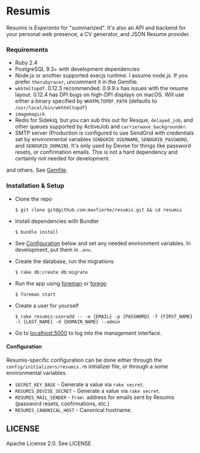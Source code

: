 # Resumis

Resumis is _Esperanto_ for "summarized". It's also an API and backend for your
personal web presence, a CV generator, and JSON Resume provider.

### Requirements
* Ruby 2.4
* PostgreSQL 9.3+ with development dependencies
* Node.js or another supported execjs runtime. I assume node.js. If you prefer `therubyracer`, uncomment it in the Gemfile.
* `wkhtmltopdf`. 0.12.3 recommended. 0.9.9.x has issues with the resume layout. 0.12.4 has DPI bugs on high-DPI displays on macOS. Will use either a binary specified by `WKHTMLTOPDF_PATH` (defaults to `/usr/local/bin/wkhtmltopdf`)
* `imagemagick`
* Redis for Sidekiq, but you can sub this out for Resque, `delayed_job`, and other queues supported by ActiveJob and `carrierwave_backgrounder`.
* SMTP server (Production is configured to use SendGrid with credentials set by environmental variables `SENDGRID_USERNAME`, `SENDGRID_PASSWORD`, and `SENDGRID_DOMAIN`). It's only used by Devise for things like password resets, or confirmation emails. This is not a hard dependency and certainly not needed for development.

and others. See [Gemfile](Gemfile).

### Installation & Setup

* Clone the repo

  ```
  $ git clone git@github.com:maxfierke/resumis.git && cd resumis
  ```

* Install dependencies with Bundler

  ```
  $ bundle install
  ```
* See [Configuration](#Configuration) below and set any needed environment variables. In development, put them in `.env`.

* Create the database, run the migrations

  ```
  $ rake db:create db:migrate
  ```

* Run the app using [foreman](https://github.com/ddollar/foreman) or [forego](https://github.com/ddollar/forego)

  ```
  $ foreman start
  ```

* Create a user for yourself

  ```
  $ rake resumis:useradd -- -e {EMAIL} -p {PASSWORD} -f {FIRST_NAME} -l {LAST_NAME} -d {DOMAIN_NAME} --admin
  ```

* Go to [localhost:5000](http:/localhost:5000) to log into the management interface.

#### Configuration

Resumis-specific configuration can be done either through the `config/initializers/resumis.rb` initializer file, or through a some environmental variables.

* `SECRET_KEY_BASE` - Generate a value via `rake secret`.
* `RESUMIS_DEVISE_SECRET` - Generate a value via `rake secret`.
* `RESUMIS_MAIL_SENDER` - `From:` address for emails sent by Resumis (password resets, confirmations, etc.)
* `RESUMIS_CANONICAL_HOST` - Canonical hostname.

## LICENSE

Apache License 2.0. See LICENSE
